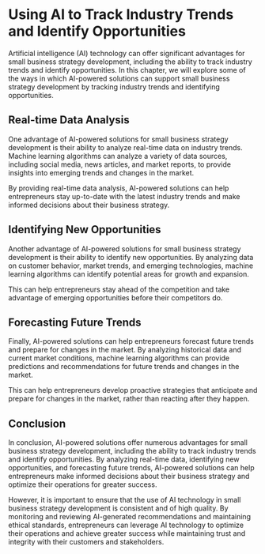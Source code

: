 Using AI to Track Industry Trends and Identify Opportunities
=================================================================================================================

Artificial intelligence (AI) technology can offer significant advantages for small business strategy development, including the ability to track industry trends and identify opportunities. In this chapter, we will explore some of the ways in which AI-powered solutions can support small business strategy development by tracking industry trends and identifying opportunities.

Real-time Data Analysis
-----------------------

One advantage of AI-powered solutions for small business strategy development is their ability to analyze real-time data on industry trends. Machine learning algorithms can analyze a variety of data sources, including social media, news articles, and market reports, to provide insights into emerging trends and changes in the market.

By providing real-time data analysis, AI-powered solutions can help entrepreneurs stay up-to-date with the latest industry trends and make informed decisions about their business strategy.

Identifying New Opportunities
-----------------------------

Another advantage of AI-powered solutions for small business strategy development is their ability to identify new opportunities. By analyzing data on customer behavior, market trends, and emerging technologies, machine learning algorithms can identify potential areas for growth and expansion.

This can help entrepreneurs stay ahead of the competition and take advantage of emerging opportunities before their competitors do.

Forecasting Future Trends
-------------------------

Finally, AI-powered solutions can help entrepreneurs forecast future trends and prepare for changes in the market. By analyzing historical data and current market conditions, machine learning algorithms can provide predictions and recommendations for future trends and changes in the market.

This can help entrepreneurs develop proactive strategies that anticipate and prepare for changes in the market, rather than reacting after they happen.

Conclusion
----------

In conclusion, AI-powered solutions offer numerous advantages for small business strategy development, including the ability to track industry trends and identify opportunities. By analyzing real-time data, identifying new opportunities, and forecasting future trends, AI-powered solutions can help entrepreneurs make informed decisions about their business strategy and optimize their operations for greater success.

However, it is important to ensure that the use of AI technology in small business strategy development is consistent and of high quality. By monitoring and reviewing AI-generated recommendations and maintaining ethical standards, entrepreneurs can leverage AI technology to optimize their operations and achieve greater success while maintaining trust and integrity with their customers and stakeholders.
